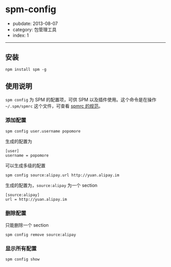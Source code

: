 # spm-config

- pubdate: 2013-08-07
- category: 包管理工具
- index: 1

-----------

## 安装

```
npm install spm -g
```

## 使用说明

`spm config` 为 SPM 的配置项，可供 SPM 以及插件使用。这个命令是在操作 `~/.spm/spmrc` 这个文件，可查看 [spmrc 的规范](../doc/spm-global-config#spmrc)。

### 添加配置

```
spm config user.username popomore
```

生成的配置为

```
[user]
username = popomore
```

可以生成多级的配置

```
spm config source:alipay.url http://yuan.alipay.im
```

生成的配置为，`source:alipay` 为一个 section

```
[source:alipay]
url = http://yuan.alipay.im
```

### 删除配置

只能删除一个 section

```
spm config remove source:alipay
```

### 显示所有配置

```
spm config show
```

